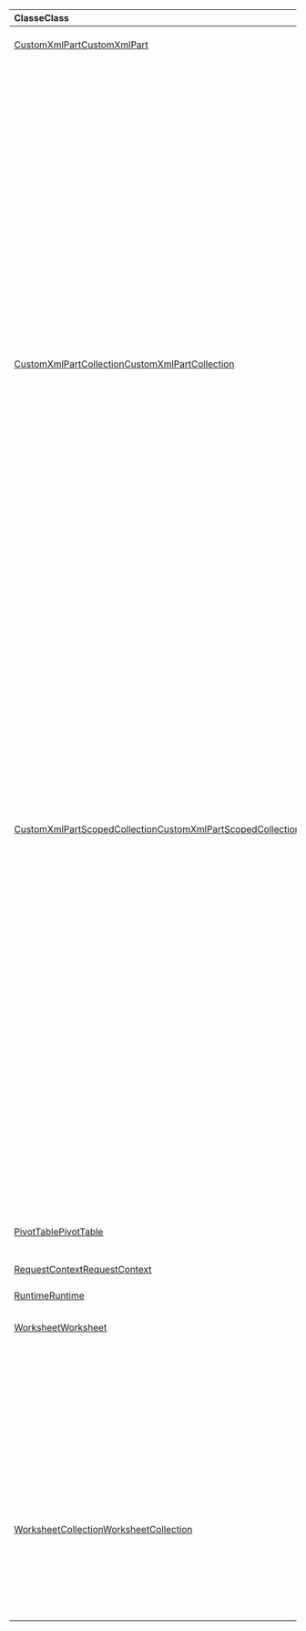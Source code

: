 | <span data-ttu-id="bf7e9-101">Classe</span><span class="sxs-lookup"><span data-stu-id="bf7e9-101">Class</span></span> | <span data-ttu-id="bf7e9-102">Campos</span><span class="sxs-lookup"><span data-stu-id="bf7e9-102">Fields</span></span> | <span data-ttu-id="bf7e9-103">Descrição</span><span class="sxs-lookup"><span data-stu-id="bf7e9-103">Description</span></span> |
|:---|:---|:---|
|[<span data-ttu-id="bf7e9-104">CustomXmlPart</span><span class="sxs-lookup"><span data-stu-id="bf7e9-104">CustomXmlPart</span></span>](/javascript/api/excel/excel.customxmlpart)|[<span data-ttu-id="bf7e9-105">delete()</span><span class="sxs-lookup"><span data-stu-id="bf7e9-105">delete()</span></span>](/javascript/api/excel/excel.customxmlpart#delete--)|<span data-ttu-id="bf7e9-106">Exclui a parte XML personalizada.</span><span class="sxs-lookup"><span data-stu-id="bf7e9-106">Deletes the custom XML part.</span></span>|
||[<span data-ttu-id="bf7e9-107">getXml()</span><span class="sxs-lookup"><span data-stu-id="bf7e9-107">getXml()</span></span>](/javascript/api/excel/excel.customxmlpart#getxml--)|<span data-ttu-id="bf7e9-108">Obtém o conteúdo XML completo da parte XML personalizada.</span><span class="sxs-lookup"><span data-stu-id="bf7e9-108">Gets the custom XML part's full XML content.</span></span>|
||[<span data-ttu-id="bf7e9-109">id</span><span class="sxs-lookup"><span data-stu-id="bf7e9-109">id</span></span>](/javascript/api/excel/excel.customxmlpart#id)|<span data-ttu-id="bf7e9-110">A ID da parte XML personalizada.</span><span class="sxs-lookup"><span data-stu-id="bf7e9-110">The custom XML part's ID.</span></span>|
||[<span data-ttu-id="bf7e9-111">namespaceUri</span><span class="sxs-lookup"><span data-stu-id="bf7e9-111">namespaceUri</span></span>](/javascript/api/excel/excel.customxmlpart#namespaceuri)|<span data-ttu-id="bf7e9-112">O URI do namespace da parte XML personalizada.</span><span class="sxs-lookup"><span data-stu-id="bf7e9-112">The custom XML part's namespace URI.</span></span>|
||[<span data-ttu-id="bf7e9-113">setXml (XML: String)</span><span class="sxs-lookup"><span data-stu-id="bf7e9-113">setXml(xml: string)</span></span>](/javascript/api/excel/excel.customxmlpart#setxml-xml-)|<span data-ttu-id="bf7e9-114">Define o conteúdo XML completo da parte XML personalizada.</span><span class="sxs-lookup"><span data-stu-id="bf7e9-114">Sets the custom XML part's full XML content.</span></span>|
|[<span data-ttu-id="bf7e9-115">CustomXmlPartCollection</span><span class="sxs-lookup"><span data-stu-id="bf7e9-115">CustomXmlPartCollection</span></span>](/javascript/api/excel/excel.customxmlpartcollection)|[<span data-ttu-id="bf7e9-116">Add (XML: String)</span><span class="sxs-lookup"><span data-stu-id="bf7e9-116">add(xml: string)</span></span>](/javascript/api/excel/excel.customxmlpartcollection#add-xml-)|<span data-ttu-id="bf7e9-117">Adiciona uma nova parte XML personalizada à pasta de trabalho.</span><span class="sxs-lookup"><span data-stu-id="bf7e9-117">Adds a new custom XML part to the workbook.</span></span>|
||[<span data-ttu-id="bf7e9-118">getByNamespace (namespaceUri: cadeia de caracteres)</span><span class="sxs-lookup"><span data-stu-id="bf7e9-118">getByNamespace(namespaceUri: string)</span></span>](/javascript/api/excel/excel.customxmlpartcollection#getbynamespace-namespaceuri-)|<span data-ttu-id="bf7e9-119">Obtém uma nova coleção com escopo de partes XML personalizadas cujos namespaces correspondem ao namespace especificado.</span><span class="sxs-lookup"><span data-stu-id="bf7e9-119">Gets a new scoped collection of custom XML parts whose namespaces match the given namespace.</span></span>|
||[<span data-ttu-id="bf7e9-120">getCount()</span><span class="sxs-lookup"><span data-stu-id="bf7e9-120">getCount()</span></span>](/javascript/api/excel/excel.customxmlpartcollection#getcount--)|<span data-ttu-id="bf7e9-121">Obtém o número de partes CustomXml na coleção.</span><span class="sxs-lookup"><span data-stu-id="bf7e9-121">Gets the number of CustomXml parts in the collection.</span></span>|
||[<span data-ttu-id="bf7e9-122">getItem(id: string)</span><span class="sxs-lookup"><span data-stu-id="bf7e9-122">getItem(id: string)</span></span>](/javascript/api/excel/excel.customxmlpartcollection#getitem-id-)|<span data-ttu-id="bf7e9-123">Obtém uma parte XML personalizada com base em sua ID.</span><span class="sxs-lookup"><span data-stu-id="bf7e9-123">Gets a custom XML part based on its ID.</span></span>|
||[<span data-ttu-id="bf7e9-124">getItemOrNullObject(id: string)</span><span class="sxs-lookup"><span data-stu-id="bf7e9-124">getItemOrNullObject(id: string)</span></span>](/javascript/api/excel/excel.customxmlpartcollection#getitemornullobject-id-)|<span data-ttu-id="bf7e9-125">Obtém uma parte XML personalizada com base em sua ID.</span><span class="sxs-lookup"><span data-stu-id="bf7e9-125">Gets a custom XML part based on its ID.</span></span>|
||[<span data-ttu-id="bf7e9-126">items</span><span class="sxs-lookup"><span data-stu-id="bf7e9-126">items</span></span>](/javascript/api/excel/excel.customxmlpartcollection#items)|<span data-ttu-id="bf7e9-127">Obtém os itens filhos carregados nesta coleção.</span><span class="sxs-lookup"><span data-stu-id="bf7e9-127">Gets the loaded child items in this collection.</span></span>|
|[<span data-ttu-id="bf7e9-128">CustomXmlPartScopedCollection</span><span class="sxs-lookup"><span data-stu-id="bf7e9-128">CustomXmlPartScopedCollection</span></span>](/javascript/api/excel/excel.customxmlpartscopedcollection)|[<span data-ttu-id="bf7e9-129">getCount()</span><span class="sxs-lookup"><span data-stu-id="bf7e9-129">getCount()</span></span>](/javascript/api/excel/excel.customxmlpartscopedcollection#getcount--)|<span data-ttu-id="bf7e9-130">Obtém o número de partes CustomXML nesta coleção.</span><span class="sxs-lookup"><span data-stu-id="bf7e9-130">Gets the number of CustomXML parts in this collection.</span></span>|
||[<span data-ttu-id="bf7e9-131">getItem(id: string)</span><span class="sxs-lookup"><span data-stu-id="bf7e9-131">getItem(id: string)</span></span>](/javascript/api/excel/excel.customxmlpartscopedcollection#getitem-id-)|<span data-ttu-id="bf7e9-132">Obtém uma parte XML personalizada com base em sua ID.</span><span class="sxs-lookup"><span data-stu-id="bf7e9-132">Gets a custom XML part based on its ID.</span></span>|
||[<span data-ttu-id="bf7e9-133">getItemOrNullObject(id: string)</span><span class="sxs-lookup"><span data-stu-id="bf7e9-133">getItemOrNullObject(id: string)</span></span>](/javascript/api/excel/excel.customxmlpartscopedcollection#getitemornullobject-id-)|<span data-ttu-id="bf7e9-134">Obtém uma parte XML personalizada com base em sua ID.</span><span class="sxs-lookup"><span data-stu-id="bf7e9-134">Gets a custom XML part based on its ID.</span></span>|
||[<span data-ttu-id="bf7e9-135">getOnlyItem()</span><span class="sxs-lookup"><span data-stu-id="bf7e9-135">getOnlyItem()</span></span>](/javascript/api/excel/excel.customxmlpartscopedcollection#getonlyitem--)|<span data-ttu-id="bf7e9-136">Se o conjunto contiver exatamente um item, esse método o retornará.</span><span class="sxs-lookup"><span data-stu-id="bf7e9-136">If the collection contains exactly one item, this method returns it.</span></span>|
||[<span data-ttu-id="bf7e9-137">getOnlyItemOrNullObject()</span><span class="sxs-lookup"><span data-stu-id="bf7e9-137">getOnlyItemOrNullObject()</span></span>](/javascript/api/excel/excel.customxmlpartscopedcollection#getonlyitemornullobject--)|<span data-ttu-id="bf7e9-138">Se o conjunto contiver exatamente um item, esse método o retornará.</span><span class="sxs-lookup"><span data-stu-id="bf7e9-138">If the collection contains exactly one item, this method returns it.</span></span>|
||[<span data-ttu-id="bf7e9-139">items</span><span class="sxs-lookup"><span data-stu-id="bf7e9-139">items</span></span>](/javascript/api/excel/excel.customxmlpartscopedcollection#items)|<span data-ttu-id="bf7e9-140">Obtém os itens filhos carregados nesta coleção.</span><span class="sxs-lookup"><span data-stu-id="bf7e9-140">Gets the loaded child items in this collection.</span></span>|
|[<span data-ttu-id="bf7e9-141">PivotTable</span><span class="sxs-lookup"><span data-stu-id="bf7e9-141">PivotTable</span></span>](/javascript/api/excel/excel.pivottable)|[<span data-ttu-id="bf7e9-142">id</span><span class="sxs-lookup"><span data-stu-id="bf7e9-142">id</span></span>](/javascript/api/excel/excel.pivottable#id)|<span data-ttu-id="bf7e9-143">Id da Tabela Dinâmica.</span><span class="sxs-lookup"><span data-stu-id="bf7e9-143">Id of the PivotTable.</span></span>|
|[<span data-ttu-id="bf7e9-144">RequestContext</span><span class="sxs-lookup"><span data-stu-id="bf7e9-144">RequestContext</span></span>](/javascript/api/excel/excel.requestcontext)|[<span data-ttu-id="bf7e9-145">runtime</span><span class="sxs-lookup"><span data-stu-id="bf7e9-145">runtime</span></span>](/javascript/api/excel/excel.requestcontext#runtime)|<span data-ttu-id="bf7e9-146">[API Set: ExcelApi 1,5]</span><span class="sxs-lookup"><span data-stu-id="bf7e9-146">[Api set: ExcelApi 1.5]</span></span>|
|[<span data-ttu-id="bf7e9-147">Runtime</span><span class="sxs-lookup"><span data-stu-id="bf7e9-147">Runtime</span></span>](/javascript/api/excel/excel.runtime)||[<span data-ttu-id="bf7e9-148">Workbook</span><span class="sxs-lookup"><span data-stu-id="bf7e9-148">Workbook</span></span>](/javascript/api/excel/excel.workbook)|[<span data-ttu-id="bf7e9-149">customXmlParts</span><span class="sxs-lookup"><span data-stu-id="bf7e9-149">customXmlParts</span></span>](/javascript/api/excel/excel.workbook#customxmlparts)|<span data-ttu-id="bf7e9-150">Representa a coleção de partes XML personalizadas contidas por esta pasta de trabalho.</span><span class="sxs-lookup"><span data-stu-id="bf7e9-150">Represents the collection of custom XML parts contained by this workbook.</span></span>|
|[<span data-ttu-id="bf7e9-151">Worksheet</span><span class="sxs-lookup"><span data-stu-id="bf7e9-151">Worksheet</span></span>](/javascript/api/excel/excel.worksheet)|[<span data-ttu-id="bf7e9-152">getNext (visibleOnly?: Boolean)</span><span class="sxs-lookup"><span data-stu-id="bf7e9-152">getNext(visibleOnly?: boolean)</span></span>](/javascript/api/excel/excel.worksheet#getnext-visibleonly-)|<span data-ttu-id="bf7e9-153">Obtém a planilha que segue esta.</span><span class="sxs-lookup"><span data-stu-id="bf7e9-153">Gets the worksheet that follows this one.</span></span>|
||[<span data-ttu-id="bf7e9-154">getNextOrNullObject (visibleOnly?: Boolean)</span><span class="sxs-lookup"><span data-stu-id="bf7e9-154">getNextOrNullObject(visibleOnly?: boolean)</span></span>](/javascript/api/excel/excel.worksheet#getnextornullobject-visibleonly-)|<span data-ttu-id="bf7e9-155">Obtém a planilha que segue esta.</span><span class="sxs-lookup"><span data-stu-id="bf7e9-155">Gets the worksheet that follows this one.</span></span>|
||[<span data-ttu-id="bf7e9-156">getprevious (visibleOnly?: Boolean)</span><span class="sxs-lookup"><span data-stu-id="bf7e9-156">getPrevious(visibleOnly?: boolean)</span></span>](/javascript/api/excel/excel.worksheet#getprevious-visibleonly-)|<span data-ttu-id="bf7e9-157">Obtém a planilha que precede esta.</span><span class="sxs-lookup"><span data-stu-id="bf7e9-157">Gets the worksheet that precedes this one.</span></span>|
||[<span data-ttu-id="bf7e9-158">getPreviousOrNullObject (visibleOnly?: Boolean)</span><span class="sxs-lookup"><span data-stu-id="bf7e9-158">getPreviousOrNullObject(visibleOnly?: boolean)</span></span>](/javascript/api/excel/excel.worksheet#getpreviousornullobject-visibleonly-)|<span data-ttu-id="bf7e9-159">Obtém a planilha que precede esta.</span><span class="sxs-lookup"><span data-stu-id="bf7e9-159">Gets the worksheet that precedes this one.</span></span>|
|[<span data-ttu-id="bf7e9-160">WorksheetCollection</span><span class="sxs-lookup"><span data-stu-id="bf7e9-160">WorksheetCollection</span></span>](/javascript/api/excel/excel.worksheetcollection)|[<span data-ttu-id="bf7e9-161">GetFirst (visibleOnly?: Boolean)</span><span class="sxs-lookup"><span data-stu-id="bf7e9-161">getFirst(visibleOnly?: boolean)</span></span>](/javascript/api/excel/excel.worksheetcollection#getfirst-visibleonly-)|<span data-ttu-id="bf7e9-162">Obtém a primeira planilha na coleção.</span><span class="sxs-lookup"><span data-stu-id="bf7e9-162">Gets the first worksheet in the collection.</span></span>|
||[<span data-ttu-id="bf7e9-163">GetLast (visibleOnly?: Boolean)</span><span class="sxs-lookup"><span data-stu-id="bf7e9-163">getLast(visibleOnly?: boolean)</span></span>](/javascript/api/excel/excel.worksheetcollection#getlast-visibleonly-)|<span data-ttu-id="bf7e9-164">Obtém a última planilha na coleção.</span><span class="sxs-lookup"><span data-stu-id="bf7e9-164">Gets the last worksheet in the collection.</span></span>|
